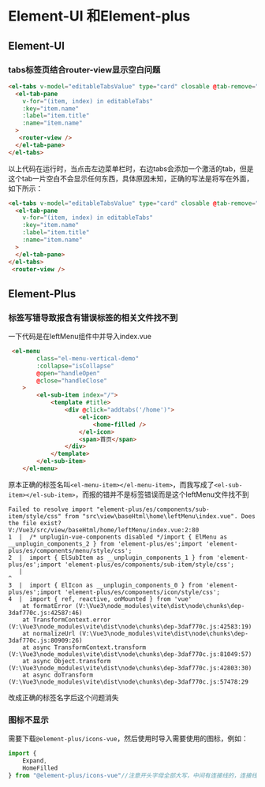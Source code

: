 # Element-UI 和Element-plus

## Element-UI
### tabs标签页结合router-view显示空白问题


```HTML
<el-tabs v-model="editableTabsValue" type="card" closable @tab-remove="removeTab">
  <el-tab-pane
    v-for="(item, index) in editableTabs"
    :key="item.name"
    :label="item.title"
    :name="item.name"
  >
   <router-view />
  </el-tab-pane>
</el-tabs>
```
以上代码在运行时，当点击左边菜单栏时，右边tabs会添加一个激活的tab，但是这个tab一片空白不会显示任何东西，具体原因未知，正确的写法是将<router-view />写在外面，如下所示：
```HTML
<el-tabs v-model="editableTabsValue" type="card" closable @tab-remove="removeTab">
  <el-tab-pane
    v-for="(item, index) in editableTabs"
    :key="item.name"
    :label="item.title"
    :name="item.name"
  >
  </el-tab-pane>
</el-tabs>
 <router-view />
```

## Element-Plus


### 标签写错导致报含有错误标签的相关文件找不到

一下代码是在leftMenu组件中并导入index.vue
```HTML
 <el-menu
        class="el-menu-vertical-demo"
        :collapse="isCollapse"
        @open="handleOpen"
        @close="handleClose"
    >
        <el-sub-item index="/">
            <template #title>
                <div @click="addtabs('/home')">
                    <el-icon>
                        <home-filled />
                    </el-icon>
                    <span>首页</span>
                </div>
            </template>
        </el-sub-item>
    </el-menu>
```
原本正确的标签名叫`<el-menu-item></el-menu-item>`，而我写成了`<el-sub-item></el-sub-item>`，而报的错并不是标签错误而是这个leftMenu文件找不到
```
Failed to resolve import "element-plus/es/components/sub-item/style/css" from "src\view\baseHtml\home\leftMenu\index.vue". Does the file exist?
V:/Vue3/src/view/baseHtml/home/leftMenu/index.vue:2:80
1  |  /* unplugin-vue-components disabled */import { ElMenu as __unplugin_components_2 } from 'element-plus/es';import 'element-plus/es/components/menu/style/css';
2  |  import { ElSubItem as __unplugin_components_1 } from 'element-plus/es';import 'element-plus/es/components/sub-item/style/css';
   |                                                                                 ^
3  |  import { ElIcon as __unplugin_components_0 } from 'element-plus/es';import 'element-plus/es/components/icon/style/css';
4  |  import { ref, reactive, onMounted } from 'vue'
    at formatError (V:\Vue3\node_modules\vite\dist\node\chunks\dep-3daf770c.js:42587:46)
    at TransformContext.error (V:\Vue3\node_modules\vite\dist\node\chunks\dep-3daf770c.js:42583:19)
    at normalizeUrl (V:\Vue3\node_modules\vite\dist\node\chunks\dep-3daf770c.js:80909:26)
    at async TransformContext.transform (V:\Vue3\node_modules\vite\dist\node\chunks\dep-3daf770c.js:81049:57)
    at async Object.transform (V:\Vue3\node_modules\vite\dist\node\chunks\dep-3daf770c.js:42803:30)
    at async doTransform (V:\Vue3\node_modules\vite\dist\node\chunks\dep-3daf770c.js:57478:29
```

改成正确的标签名字后这个问题消失


### 图标不显示

需要下载`@element-plus/icons-vue`，然后使用时导入需要使用的图标，例如：
```javascript
import {
    Expand,
    HomeFilled
} from "@element-plus/icons-vue"//注意开头字母全部大写，中间有连接线的，连接线后的第一个字母大写
```